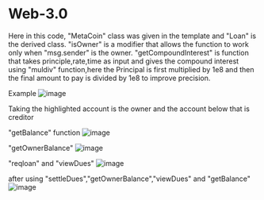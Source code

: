 # Web-3.0
Here in this code, "MetaCoin" class was given in the template and "Loan" is the derived class.
"isOwner" is a modifier that allows the function to work only when "msg.sender" is the owner.
"getCompoundInterest" is function that takes principle,rate,time as input and gives the compound interest using "muldiv" function,here the Principal is first 
multiplied by 1e8 and then the final amount to pay is divided by 1e8 to improve precision.

Example
![image](https://user-images.githubusercontent.com/96648258/175776278-29ec4869-225b-477c-a183-2b9e69ed752b.png)

Taking the highlighted account is the owner and the account below that is creditor

"getBalance" function
![image](https://user-images.githubusercontent.com/96648258/175776360-d04afb6b-811a-453e-80cc-7b2f5e189a53.png)

"getOwnerBalance" ![image](https://user-images.githubusercontent.com/96648258/175776463-334bb87a-c702-4d6e-98e1-1a0093455578.png)

"reqloan" and "viewDues" ![image](https://user-images.githubusercontent.com/96648258/175776601-7fbe0fba-56fb-48b2-b7f5-1af994e58c2f.png)

after using "settleDues","getOwnerBalance","viewDues" and "getBalance"
![image](https://user-images.githubusercontent.com/96648258/175776760-e70e08a8-c26e-407f-bbd6-43ef46449ea1.png)




